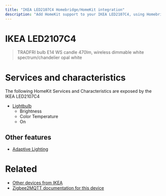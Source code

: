 ```yaml
---
title: "IKEA LED2107C4 Homebridge/HomeKit integration"
description: "Add HomeKit support to your IKEA LED2107C4, using Homebridge, Zigbee2MQTT and homebridge-z2m."
---
```

<!---
This file has been GENERATED using src/docgen/docgen.ts
DO NOT EDIT THIS FILE MANUALLY!
-->
# IKEA LED2107C4
> TRADFRI bulb E14 WS candle 470lm, wireless dimmable white spectrum/chandelier opal white


# Services and characteristics
The following HomeKit Services and Characteristics are exposed by
the IKEA LED2107C4

* [Lightbulb](../../light.md)
  * Brightness
  * Color Temperature
  * On

## Other features
* [Adaptive Lighting](../../light.md)

# Related
* [Other devices from IKEA](../index.md#ikea)
* [Zigbee2MQTT documentation for this device](https://www.zigbee2mqtt.io/devices/LED2107C4.html)